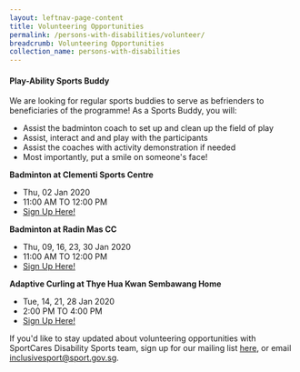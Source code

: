 ```yaml
---
layout: leftnav-page-content
title: Volunteering Opportunities
permalink: /persons-with-disabilities/volunteer/
breadcrumb: Volunteering Opportunities
collection_name: persons-with-disabilities
---
```


#### Play-Ability Sports Buddy
We are looking for regular sports buddies to serve as befrienders to beneficiaries of the programme! As a Sports Buddy, you will:

* Assist the badminton coach to set up and clean up the field of play
* Assist, interact and and play with the participants
* Assist the coaches with activity demonstration if needed
* Most importantly, put a smile on someone's face!

**Badminton at Clementi Sports Centre**
* Thu, 02 Jan 2020
* 11:00 AM TO 12:00 PM
* [Sign Up Here!](https://www.giving.sg/volunteer-event?event_activity_id=26908008)

**Badminton at Radin Mas CC**
* Thu, 09, 16, 23, 30 Jan 2020
* 11:00 AM TO 12:00 PM
* [Sign Up Here!](https://www.giving.sg/volunteer-event?event_activity_id=26908008)

**Adaptive Curling at Thye Hua Kwan Sembawang Home**
* Tue, 14, 21, 28 Jan 2020
* 2:00 PM TO 4:00 PM
* [Sign Up Here!](https://www.giving.sg/volunteer-event?event_activity_id=26908333)

If you'd like to stay updated about volunteering opportunities with SportCares Disability Sports team, sign up for our mailing list [here](https://go.gov.sg/dsmp-mailinglist), or email inclusivesport@sport.gov.sg.
